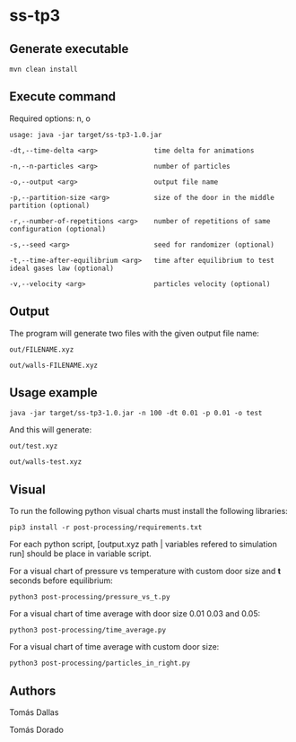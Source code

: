 # ss-tp3
## Generate executable
`mvn clean install`

## Execute command
Required options: n, o

`usage: java -jar target/ss-tp3-1.0.jar`

`-dt,--time-delta <arg>              time delta for animations`

`-n,--n-particles <arg>              number of particles`

`-o,--output <arg>                   output file name`

`-p,--partition-size <arg>           size of the door in the middle partition (optional)`

`-r,--number-of-repetitions <arg>    number of repetitions of same configuration (optional)`

`-s,--seed <arg>                     seed for randomizer (optional)`

`-t,--time-after-equilibrium <arg>   time after equilibrium to test ideal gases law (optional)`

`-v,--velocity <arg>                 particles velocity (optional)`

## Output
The program will generate two files with the given output file name:

`out/FILENAME.xyz`

`out/walls-FILENAME.xyz`

## Usage example
`java -jar target/ss-tp3-1.0.jar -n 100 -dt 0.01 -p 0.01 -o test`

And this will generate:

`out/test.xyz`

`out/walls-test.xyz`

## Visual
To run the following python visual charts must install the following libraries:

`pip3 install -r post-processing/requirements.txt`

For each python script, [output.xyz path | variables refered to simulation run] should be place in variable script.

For a visual chart of pressure vs temperature with custom door size and **t** seconds before equilibrium:

`python3 post-processing/pressure_vs_t.py`

For a visual chart of time average with door size 0.01 0.03 and 0.05:

`python3 post-processing/time_average.py`

For a visual chart of time average with custom door size:

`python3 post-processing/particles_in_right.py`


## Authors

Tomás Dallas

Tomás Dorado